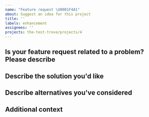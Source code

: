 ```yaml
---
name: "Feature request \U0001F4A1"
about: Suggest an idea for this project
title: ''
labels: enhancement
assignees: ''
projects: the-test-trove/projects/4
---
```


## Is your feature request related to a problem? Please describe

<!-- A clear and concise description of what the problem is. Ex. I'm always frustrated when [...] -->

## Describe the solution you'd like

 <!-- A clear and concise description of what you want to happen. -->

## Describe alternatives you've considered

 <!--A clear and concise description of any alternative solutions or features you've considered. -->

## Additional context

 <!-- Add any other context or screenshots about the enhancement here. -->
